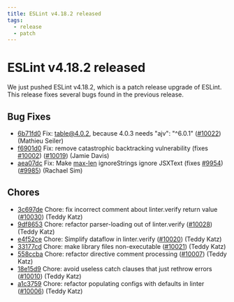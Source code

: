 ```yaml
---
title: ESLint v4.18.2 released
tags:
  - release
  - patch
---
```

# ESLint v4.18.2 released

We just pushed ESLint v4.18.2, which is a patch release upgrade of ESLint. This release fixes several bugs found in the previous release.










## Bug Fixes


* [6b71fd0](https://github.com/eslint/eslint/commit/6b71fd0) Fix: table@4.0.2, because 4.0.3 needs "ajv": "^6.0.1" ([#10022](https://github.com/eslint/eslint/issues/10022)) (Mathieu Seiler)
* [f6901d0](https://github.com/eslint/eslint/commit/f6901d0) Fix: remove catastrophic backtracking vulnerability (fixes [#10002](https://github.com/eslint/eslint/issues/10002)) ([#10019](https://github.com/eslint/eslint/issues/10019)) (Jamie Davis)
* [aea07dc](https://github.com/eslint/eslint/commit/aea07dc) Fix: Make [max-len](/docs/rules/max-len) ignoreStrings ignore JSXText (fixes [#9954](https://github.com/eslint/eslint/issues/9954)) ([#9985](https://github.com/eslint/eslint/issues/9985)) (Rachael Sim)










## Chores


* [3c697de](https://github.com/eslint/eslint/commit/3c697de) Chore: fix incorrect comment about linter.verify return value ([#10030](https://github.com/eslint/eslint/issues/10030)) (Teddy Katz)
* [9df8653](https://github.com/eslint/eslint/commit/9df8653) Chore: refactor parser-loading out of linter.verify ([#10028](https://github.com/eslint/eslint/issues/10028)) (Teddy Katz)
* [e4f52ce](https://github.com/eslint/eslint/commit/e4f52ce) Chore: Simplify dataflow in linter.verify ([#10020](https://github.com/eslint/eslint/issues/10020)) (Teddy Katz)
* [33177cd](https://github.com/eslint/eslint/commit/33177cd) Chore: make library files non-executable ([#10021](https://github.com/eslint/eslint/issues/10021)) (Teddy Katz)
* [558ccba](https://github.com/eslint/eslint/commit/558ccba) Chore: refactor directive comment processing ([#10007](https://github.com/eslint/eslint/issues/10007)) (Teddy Katz)
* [18e15d9](https://github.com/eslint/eslint/commit/18e15d9) Chore: avoid useless catch clauses that just rethrow errors ([#10010](https://github.com/eslint/eslint/issues/10010)) (Teddy Katz)
* [a1c3759](https://github.com/eslint/eslint/commit/a1c3759) Chore: refactor populating configs with defaults in linter ([#10006](https://github.com/eslint/eslint/issues/10006)) (Teddy Katz)
